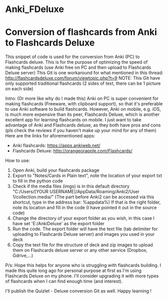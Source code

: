 # Anki_FDeluxe

<H1>Conversion of flashcards from Anki to Flashcards Deluxe</H1>

This snippet of code is used for the conversion from Anki (PC) to Flashcards deluxe. This is for the purpose of optimizing the speed of making flashcards (use Anki free on PC and then upload to Flashcards Deluxe server)
This Git is one workaround for what mentioned in this thread: http://flashcardsdeluxe.com/forum/viewtopic.php?t=9
NOTE: This Git have only supported traditional flashcards (2 sides of text, there can be 1 picture on each side)

Intro: (Or more like why do I made this)
Anki on PC is super convenient for making flashcards (Freeware, with clipboard support), so that it's preferable to use Anki software to build flashcards.
However, Anki on mobile, e.g. iOS, is much more expensive than its peer, Flashcards Deluxe, which is another excellent app for learning flashcards on mobile.
I just want to take advantage of Anki and Flashcards deluxe, as they both have pros and cons (pls check the reviews if you haven't make up your mind for any of them)
Here are the links for aforementioned apps:
+ Anki flashcards: https://apps.ankiweb.net/
+ Flashcards Deluxe: http://orangeorapple.com/Flashcards/

How to use:
  1. Open Anki, build your flashcards package
  2. Export to "Notes/Cards in Plain text", note the location of your export txt to fill in the python code
  3. Check if the media files (imgs) is in this default directory "C:/Users/[YOUR USERNAME]/AppData/Roaming/Anki2/User 1/collection.media/" (The part before Anki2 can be accessed via this shortcut, type in the address bar: %appdata%)
     If that is the right folder, note its location and fill in the code (I have pointed it out in the source code)
  4. Change the directory of your export folder as you wish, in this case I have set 'E:/AnkiDeluxe' as the export folder
  5. Run the code. The export folder will have the text file (tab delimiter for uploading to Flashcards Deluxe server) and images you used in your deck
  6. Copy the text file for the structure of deck and zip images to upload them on Flashcards deluxe server or any other service (Dropbox, Gdrive,...)


P/s: Hope this helps for anyone who is struggling with flashcards building. I made this quite long ago for personal purpose at first as I'm using Flashcards Deluxe on my phone. I'll consider upgrading it with more types of flashcards when I can find enough time (and interest).

I'll publish the Quizlet - Deluxe conversion Git as well. Happy learning !
